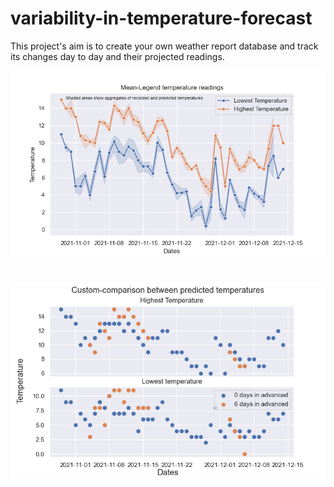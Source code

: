 # variability-in-temperature-forecast
This project's aim is to create your own weather report database and track its changes day to day and their projected readings.


![Legend Plot](Figure_1.png)
# ![Comparisons Plot](Figure_3.png)

